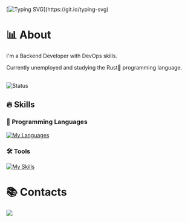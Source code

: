 [![Typing SVG](https://readme-typing-svg.demolab.com?font=Fira+Code&size=40&pause=1000&color=FE428E&center=true&vCenter=true&repeat=false&random=false&width=435&lines=Hi%2C+name's+Saiki.)](https://git.io/typing-svg)

# 📊 About
I'm a Backend Developer with DevOps skills.

Currently unemployed and studying the Rust🦀 programming language.<br><br>

<img src="https://github-readme-stats.vercel.app/api?username=GSaiki26&show_icons=true&theme=radical&card_width=400" alt="Status"/><br>
<!-- <img src="https://github-readme-stats.vercel.app/api/top-langs/?username=GSaiki26&layout=compact&langs_count=6&theme=radical&card_width=438" alt="Top languages"/> -->

## 🔥 Skills
### 📖 Programming Languages
[![My Languages](https://skillicons.dev/icons?i=bash,cs,js,ts,py,rust)](https://skillicons.dev)

<!-- ### Libs and Frameworks -->
<!-- [![My Skills](https://skillicons.dev/icons?i=adonis,bots,dotnet,express,flask,jest,selenium,sequelize)](https://skillicons.dev) -->

### 🛠️ Tools
[![My Skills](https://skillicons.dev/icons?i=docker,git,githubactions,grafana,linux,mongodb,nodejs,postgres,prometheus,vscode)](https://skillicons.dev)

# 📚 Contacts
<a href="https://www.linkedin.com/in/gustavo-saiki-a34527170/">
  <img src="https://img.shields.io/badge/LinkedIn-0077B5?style=for-the-badge&logo=linkedin&logoColor=white"/>
</a>


